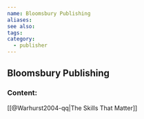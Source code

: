 ```yaml
---
name: Bloomsbury Publishing
aliases:
see also:
tags:
category:
  - publisher
---
```


## Bloomsbury Publishing

### Content:
[[@Warhurst2004-qq|The Skills That Matter]]